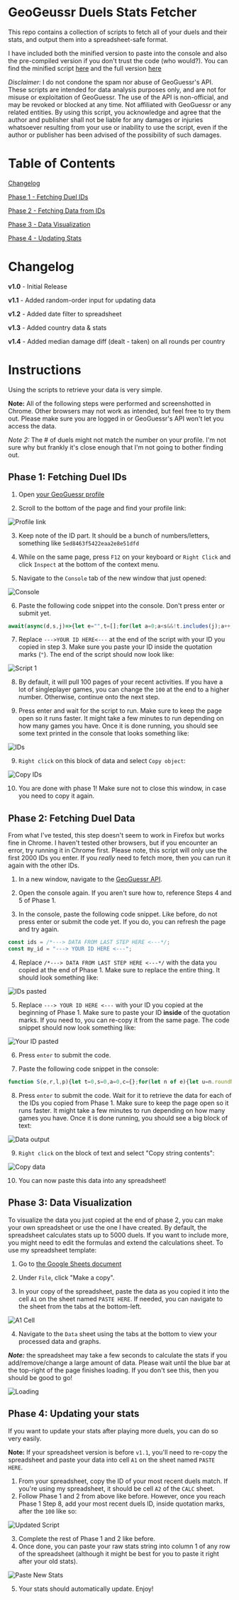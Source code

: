 # GeoGeussr Duels Stats Fetcher

This repo contains a collection of scripts to fetch all of your duels and their stats, and output them into a spreadsheet-safe format.

I have included both the minified version to paste into the console and also the pre-compiled version if you don't trust the code (who would?). You can find the minified script [here](main_condensed.js) and the full version [here](main.js)


*Disclaimer:* I do not condone the spam nor abuse of GeoGuessr's API. These scripts are intended for data analysis purposes only, and are not for misuse or exploitation of GeoGuessr. The use of the API is non-official, and may be revoked or blocked at any time. Not affiliated with GeoGuessr or any related entities. By using this script, you acknowledge and agree that the author and publisher shall not be liable for any damages or injuries whatsoever resulting from your use or inability to use the script, even if the author or publisher has been advised of the possibility of such damages.

# Table of Contents

[Changelog](#changelog)

[Phase 1 - Fetching Duel IDs](#phase-1-fetching-duel-ids)

[Phase 2 - Fetching Data from IDs](#phase-2-fetching-duel-data)

[Phase 3 - Data Visualization](#phase-3-data-visualization)

[Phase 4 - Updating Stats](#phase-4-updating-your-stats)


# Changelog

**v1.0** - Initial Release

**v1.1** - Added random-order input for updating data

**v1.2** - Added date filter to spreadsheet 

**v1.3** - Added country data & stats

**v1.4** - Added median damage diff (dealt - taken) on all rounds per country

# Instructions

Using the scripts to retrieve your data is very simple. 

**Note:** All of the following steps were performed and screenshotted in Chrome. Other browsers may not work as intended, but feel free to try them out. Please make sure you are logged in or GeoGuessr's API won't let you access the data.

*Note 2:* The # of duels might not match the number on your profile. I'm not sure why but frankly it's close enough that I'm not going to bother finding out.

## Phase 1: Fetching Duel IDs

1. Open [your GeoGuessr profile](https://www.geoguessr.com/me/profile)

2. Scroll to the bottom of the page and find your profile link:

![Profile link](images/profile_link.png)

3. Keep note of the ID part. It should be a bunch of numbers/letters, something like `5ed8463f5422eaa2e8e51dfd`

4. While on the same page, press `F12` on your keyboard or `Right Click` and click `Inspect` at the bottom of the context menu.

5. Navigate to the `Console` tab of the new window that just opened:

![Console](images/console.png)

6. Paste the following code snippet into the console. Don't press enter or submit yet.
```javascript
await(async(d,s,j)=>{let e="",t=[];for(let a=0;a<s&&!t.includes(j);a++){console.log("Fetching page",a+1);let l="https://www.geoguessr.com/api/v4/feed/private";""!==e&&(l+="?paginationToken="+e);let n=await fetch(l),g=JSON.parse(n=await n.text());if(0===g.entries.length){console.log("All data fetched.");break}t.push(...[...n.matchAll(/\\"gameId\\":\\"([\w\d\-]*)\\",\\"gameMode\\":\\"Duels\\"/g)].map(e=>e[1])),e=btoa(`{"HashKey":{"S":"${d+"_activity"}"},"Created":{"S":"${g.entries[g.entries.length-1].time.substring(0,23)+"Z"}"}}`),await new Promise(e=>{setTimeout(()=>{e()},500)})}t=t.filter((v,i,a)=>a.indexOf(v)===i);return t.includes(j)?t.slice(0,t.indexOf(j)):t})("--->YOUR ID HERE<---",100);
```

7. Replace `--->YOUR ID HERE<---` at the end of the script with your ID you copied in step 3. Make sure you paste your ID inside the quotation marks (`"`). The end of the script should now look like:

![Script 1](images/step1.png)

8. By default, it will pull 100 pages of your recent activities. If you have a lot of singleplayer games, you can change the `100` at the end to a higher number. Otherwise, continue onto the next step.

8. Press enter and wait for the script to run. Make sure to keep the page open so it runs faster. It might take a few minutes to run depending on how many games you have. Once it is done running, you should see some text printed in the console that looks something like:

![IDs](images/ids.png)

9. `Right click` on this block of data and select `Copy object`:

![Copy IDs](images/copy_ids.png)

10. You are done with phase 1! Make sure not to close this window, in case you need to copy it again.


## Phase 2: Fetching Duel Data

From what I've tested, this step doesn't seem to work in Firefox but works fine in Chrome. I haven't tested other browsers, but if you encounter an error, try running it in Chrome first. Please note, this script will only use the first 2000 IDs you enter. If you *really* need to fetch more, then you can run it again with the other IDs.

1. In a new window, navigate to the [GeoGuessr API](https://game-server.geoguessr.com/).

2. Open the console again. If you aren't sure how to, reference Steps 4 and 5 of Phase 1.

3. In the console, paste the following code snippet. Like before, do not press enter or submit the code yet. If you do, you can refresh the page and try again.
```javascript
const ids = /*---> DATA FROM LAST STEP HERE <---*/;
const my_id = "---> YOUR ID HERE <---";
```

4. Replace `/*---> DATA FROM LAST STEP HERE <---*/` with the data you copied at the end of Phase 1. Make sure to replace the entire thing. It should look something like:

![IDs pasted](images/ids_pasted.png)

5. Replace `---> YOUR ID HERE <---` with your ID you copied at the beginning of Phase 1. Make sure to paste your ID **inside** of the quotation marks. If you need to, you can re-copy it from the same page. The code snippet should now look something like:

![Your ID pasted](images/my_id.png)

6. Press `enter` to submit the code.

7. Paste the following code snippet in the console:
```javascript
function S(e,r,l,p){let t=0,s=0,a=0,c={};for(let n of e){let u=n.roundNumber-1,m=(new Date(n.created)-new Date(r[u].startTime))/1e3,o=r[u].panorama?.countryCode;a++,t+=n.distance,s+=m;if(o===""||!l)continue;if(!(o in c))c[o]=[0,0,0,0,0,0];c[o][0]++,c[o][1]+=n.distance,c[o][2]+=m;if(l[u].healthAfter>=l[u].healthBefore)c[o][3]++;else c[o][4]+=p[u].score-l[u].score;c[o][5]+=l[u].score-p[u].score}return 0===a?["","",""]:[t/a,s/a,Object.entries(c).map(e=>e[0]+","+e[1].join(",")).join(";")]}(await(async function D(e,r){console.log("Running v1.4");d=[];let t=1;for(let s of r.slice(0,2000)){console.log("Fetching duel #"+t++,s);let l=await fetch("https://game-server.geoguessr.com/api/duels/"+s);l=await l.json();let o=[];for(let c in [0,1]){let i=l.teams[c];o[0]=l.gameId,o[1]=l.currentRoundNumber,o[2]=new Date(l.rounds[0].startTime).toLocaleString("en-US"),o[3]=new Date(l.rounds[o[1]-1].endTime).toLocaleString("en-US");if(i.players[0].playerId===e){if(o[4]=i.health,null===i.players[0].progressChange)o[5]=i.players[0].rating,o[6]=o[5];else{let $=i.players[0].progressChange.competitiveProgress;null===$?(o[5]=i.players[0].rating,o[6]=o[5]):(o[5]=$.ratingBefore,o[6]=$.ratingAfter)}[o[7],o[8],o[14]]=S(i.players[0].guesses,l.rounds,i.roundResults,l.teams[1-c].roundResults)}else o[9]=i.players[0].playerId,o[10]=i.health,o[11]=i.players[0].rating,[o[12],o[13]]=S(i.players[0].guesses,l.rounds)}d.push(o),await (new Promise(e=>{setTimeout(()=>e(),100)}))}return d})(my_id,ids)).map(v => v.join("\t")).join("\n");
```

8. Press `enter` to submit the code. Wait for it to retrieve the data for each of the IDs you copied from Phase 1. Make sure to keep the page open so it runs faster. It might take a few minutes to run depending on how many games you have. Once it is done running, you should see a big block of text:

![Data output](images/data_output.png)

9. `Right click` on the block of text and select "Copy string contents":

![Copy data](images/copy_string.png)

10. You can now paste this data into any spreadsheet!

## Phase 3: Data Visualization

To visualize the data you just copied at the end of phase 2, you can make your own spreadsheet or use the one I have created. By default, the spreadsheet calculates stats up to 5000 duels. If you want to include more, you might need to edit the formulas and extend the calculations sheet. To use my spreadsheet template:

1. Go to [the Google Sheets document](https://docs.google.com/spreadsheets/d/1sA3tKcNp77RXoKCJt7kQ_Nl2gOusgLFNzgmT9ofU3eE/edit?usp=sharing)

2. Under `File`, click "Make a copy".

3. In your copy of the spreadsheet, paste the data as you copied it into the cell `A1` on the sheet named `PASTE HERE`. If needed, you can navigate to the sheet from the tabs at the bottom-left.

![A1 Cell](images/A1.png)

4. Navigate to the `Data` sheet using the tabs at the bottom to view your processed data and graphs. 

***Note:*** the spreadsheet may take a few seconds to calculate the stats if you add/remove/change a large amount of data. Please wait until the blue bar at the top-right of the page finishes loading. If you don't see this, then you should be good to go!

![Loading](images/loading.png)


## Phase 4: Updating your stats
If you want to update your stats after playing more duels, you can do so very easily. 

**Note:** If your spreadsheet version is before `v1.1`, you'll need to re-copy the spreadsheet and paste your data into cell `A1` on the sheet named `PASTE HERE`.

1. From your spreadsheet, copy the ID of your most recent duels match. If you're using my spreadsheet, it should be cell `A2` of the `CALC` sheet.
2. Follow Phase 1 and 2 from above like before. However, once you reach Phase 1 Step 8, add your most recent duels ID, inside quotation marks, after the `100` like so:

![Updated Script](images/update.png)

3. Complete the rest of Phase 1 and 2 like before.
4. Once done, you can paste your raw stats string into column 1 of any row of the spreadsheet (although it might be best for you to paste it right after your old stats).

![Paste New Stats](images/updatepaste.png)

5. Your stats should automatically update. Enjoy!
